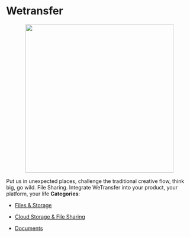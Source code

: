 # Wetransfer

<p align="center">
    <img width="400" src="https://raw.githubusercontent.com/awesome-apis/awesome-apis/apis/wetransfer/logo_256x256.png" />
</p>


Put us in unexpected places, challenge the traditional creative flow, think big, go wild. File Sharing.  Integrate WeTransfer into your product, your platform, your life
**Categories**:

- [Files & Storage](https://github/awesome-apis/awesome-apis#files-and-storage)

- [Cloud Storage & File Sharing](https://github/awesome-apis/awesome-apis#cloud-storage-and-file-sharing)

- [Documents](https://github/awesome-apis/awesome-apis#documents)



